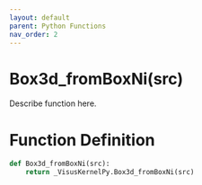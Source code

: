 ```yaml
---
layout: default
parent: Python Functions
nav_order: 2
---
```


# Box3d_fromBoxNi(src)

Describe function here.

# Function Definition

```python
def Box3d_fromBoxNi(src):
    return _VisusKernelPy.Box3d_fromBoxNi(src)
```
